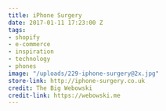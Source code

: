 ```yaml
---
title: iPhone Surgery
date: 2017-01-11 17:23:00 Z
tags:
- shopify
- e-commerce
- inspiration
- technology
- phones
image: "/uploads/229-iphone-surgery@2x.jpg"
store-link: http://iphone-surgery.co.uk
credit: The Big Webowski
credit-link: https://webowski.me
---
```


